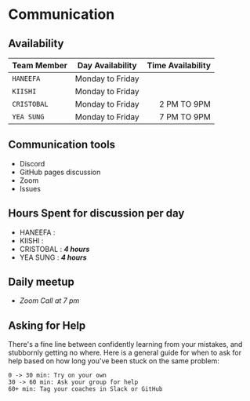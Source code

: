 # Communication

## Availability

| Team Member | Day Availability | Time Availability |
| ----------- | :--------------: | ----------------: |
| `HANEEFA`   | Monday to Friday |                   |
| `KIISHI`    | Monday to Friday |                   |
| `CRISTOBAL` | Monday to Friday |       2 PM TO 9PM |
| `YEA SUNG`  | Monday to Friday |       7 PM TO 9PM |

## Communication tools

- Discord
- GitHub pages discussion
- Zoom
- Issues

## Hours Spent for discussion per day

- HANEEFA :
- KIISHI :
- CRISTOBAL : **_4 hours_**
- YEA SUNG : **_4 hours_**

## Daily meetup

- _Zoom Call at 7 pm_

## Asking for Help

There's a fine line between confidently learning from your mistakes, and
stubbornly getting no where. Here is a general guide for when to ask for help
based on how long you've been stuck on the same problem:

    0 -> 30 min: Try on your own
    30 -> 60 min: Ask your group for help
    60+ min: Tag your coaches in Slack or GitHub
